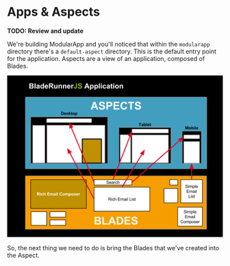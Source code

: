 # Apps & Aspects

**TODO: Review and update**

We're building ModularApp and you'll noticed that within the `modularapp` directory
there's a `default-aspect` directory. This is the default entry point for the
application. Aspects are a view of an application, composed of Blades.

![BladeRunnerJS Aspects example](../img/apps-aspects.png)

So, the next thing we need to do is bring the Blades that we've created into the
Aspect.
